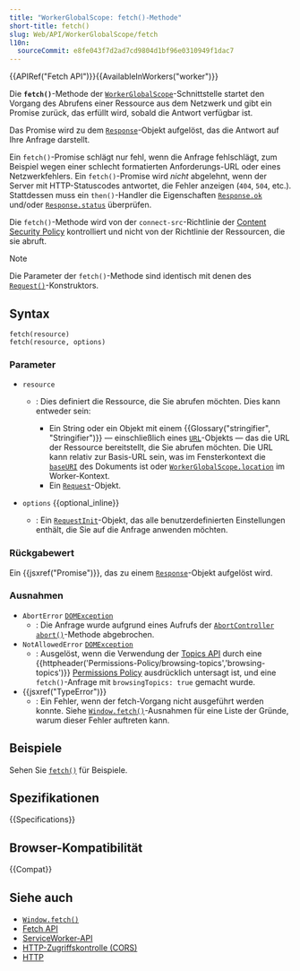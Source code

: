 ```yaml
---
title: "WorkerGlobalScope: fetch()-Methode"
short-title: fetch()
slug: Web/API/WorkerGlobalScope/fetch
l10n:
  sourceCommit: e8fe043f7d2ad7cd9804d1bf96e0310949f1dac7
---
```


{{APIRef("Fetch API")}}{{AvailableInWorkers("worker")}}

Die **`fetch()`**-Methode der [`WorkerGlobalScope`](/de/docs/Web/API/WorkerGlobalScope)-Schnittstelle startet den Vorgang des Abrufens einer Ressource aus dem Netzwerk und gibt ein Promise zurück, das erfüllt wird, sobald die Antwort verfügbar ist.

Das Promise wird zu dem [`Response`](/de/docs/Web/API/Response)-Objekt aufgelöst, das die Antwort auf Ihre Anfrage darstellt.

Ein `fetch()`-Promise schlägt nur fehl, wenn die Anfrage fehlschlägt, zum Beispiel wegen einer schlecht formatierten Anforderungs-URL oder eines Netzwerkfehlers.
Ein `fetch()`-Promise wird _nicht_ abgelehnt, wenn der Server mit HTTP-Statuscodes antwortet, die Fehler anzeigen (`404`, `504`, etc.).
Stattdessen muss ein `then()`-Handler die Eigenschaften [`Response.ok`](/de/docs/Web/API/Response/ok) und/oder [`Response.status`](/de/docs/Web/API/Response/status) überprüfen.

Die `fetch()`-Methode wird von der `connect-src`-Richtlinie der [Content Security Policy](/de/docs/Web/HTTP/Headers/Content-Security-Policy) kontrolliert und nicht von der Richtlinie der Ressourcen, die sie abruft.

> [!NOTE]
> Die Parameter der `fetch()`-Methode sind identisch mit denen des [`Request()`](/de/docs/Web/API/Request/Request)-Konstruktors.

## Syntax

```js-nolint
fetch(resource)
fetch(resource, options)
```

### Parameter

- `resource`

  - : Dies definiert die Ressource, die Sie abrufen möchten. Dies kann entweder sein:

    - Ein String oder ein Objekt mit einem {{Glossary("stringifier", "Stringifier")}} — einschließlich eines [`URL`](/de/docs/Web/API/URL)-Objekts — das die URL der Ressource bereitstellt, die Sie abrufen möchten. Die URL kann relativ zur Basis-URL sein, was im Fensterkontext die [`baseURI`](/de/docs/Web/API/Node/baseURI) des Dokuments ist oder [`WorkerGlobalScope.location`](/de/docs/Web/API/WorkerGlobalScope/location) im Worker-Kontext.
    - Ein [`Request`](/de/docs/Web/API/Request)-Objekt.

- `options` {{optional_inline}}

  - : Ein [`RequestInit`](/de/docs/Web/API/RequestInit)-Objekt, das alle benutzerdefinierten Einstellungen enthält, die Sie auf die Anfrage anwenden möchten.

### Rückgabewert

Ein {{jsxref("Promise")}}, das zu einem [`Response`](/de/docs/Web/API/Response)-Objekt aufgelöst wird.

### Ausnahmen

- `AbortError` [`DOMException`](/de/docs/Web/API/DOMException)
  - : Die Anfrage wurde aufgrund eines Aufrufs der [`AbortController`](/de/docs/Web/API/AbortController) [`abort()`](/de/docs/Web/API/AbortController/abort)-Methode abgebrochen.
- `NotAllowedError` [`DOMException`](/de/docs/Web/API/DOMException)
  - : Ausgelöst, wenn die Verwendung der [Topics API](/de/docs/Web/API/Topics_API) durch eine {{httpheader('Permissions-Policy/browsing-topics','browsing-topics')}} [Permissions Policy](/de/docs/Web/HTTP/Permissions_Policy) ausdrücklich untersagt ist, und eine `fetch()`-Anfrage mit `browsingTopics: true` gemacht wurde.
- {{jsxref("TypeError")}}
  - : Ein Fehler, wenn der fetch-Vorgang nicht ausgeführt werden konnte.
    Siehe [`Window.fetch()`](/de/docs/Web/API/Window/fetch)-Ausnahmen für eine Liste der Gründe, warum dieser Fehler auftreten kann.

## Beispiele

Sehen Sie [`fetch()`](/de/docs/Web/API/Window/fetch) für Beispiele.

## Spezifikationen

{{Specifications}}

## Browser-Kompatibilität

{{Compat}}

## Siehe auch

- [`Window.fetch()`](/de/docs/Web/API/Window/fetch)
- [Fetch API](/de/docs/Web/API/Fetch_API)
- [ServiceWorker-API](/de/docs/Web/API/Service_Worker_API)
- [HTTP-Zugriffskontrolle (CORS)](/de/docs/Web/HTTP/CORS)
- [HTTP](/de/docs/Web/HTTP)
